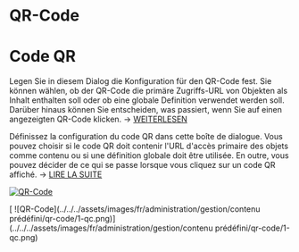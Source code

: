 <!-- TRANSLATED by md-translate -->
# QR-Code

# Code QR

Legen Sie in diesem Dialog die Konfiguration für den QR-Code fest. Sie können wählen, ob der QR-Code die primäre Zugriffs-URL von Objekten als Inhalt enthalten soll oder ob eine globale Definition verwendet werden soll. Darüber hinaus können Sie entscheiden, was passiert, wenn Sie auf einen angezeigten QR-Code klicken. → [WEITERLESEN](../../../i-doit-pro-add-ons/i-doit-qr-code-printer.md)

Définissez la configuration du code QR dans cette boîte de dialogue. Vous pouvez choisir si le code QR doit contenir l'URL d'accès primaire des objets comme contenu ou si une définition globale doit être utilisée. En outre, vous pouvez décider de ce qui se passe lorsque vous cliquez sur un code QR affiché. → [LIRE LA SUITE](../../../i-doit-pro-add-ons/i-doit-qr-code-printer.md)

[![QR-Code](../../../assets/images/de/administration/verwaltung/vordefinierte-inhalte/qr-code/1-qc.png)](../../../assets/images/de/administration/verwaltung/vordefinierte-inhalte/qr-code/1-qc.png)

[ ![QR-Code](../../../assets/images/fr/administration/gestion/contenu prédéfini/qr-code/1-qc.png)](../../../assets/images/fr/administration/gestion/contenu prédéfini/qr-code/1-qc.png)